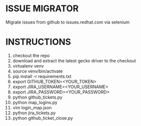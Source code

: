 # ISSUE MIGRATOR

Migrate issues from github to issues.redhat.com via selenium

# INSTRUCTIONS

1. checkout the repo
2. download and extract the latest gecko driver to the checkout
3. virtualenv venv
4. source venv/bin/activate
5. pip install -r requirements.txt
6. export GITHUB_TOKEN=<YOUR_TOKEN>
7. export JIRA_USERNAME=<YOUR_USERNAME>
8. export JIRA_PASSWORD=<YOUR_PASSWORD>
9. python github_tickets.py
10. python map_logins.py
11. vim login_map.json
12. python jira_tickets.py
13. python github_ticket_close.py

